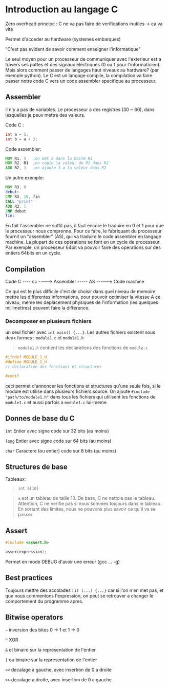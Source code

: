 # Introduction au langage C

Zero overhead principe : C ne va pas faire de verifications inutiles -> ca va vite

Permet d'acceder au hardware (systemes embarques)

"C'est pas evident de savoir comment enseigner l'informatique"

Le seul moyen pour un processeur de communiquer avec l'exterieur est a travers ses pattes et des signaux electriques (0 ou 1 pour l'informaticien).
Mais alors comment passer de langages haut niveaux au hardware? (par exemple python). Le C est un langage compile, la compilation va faire passer notre code
C vers un code assembler specifique au processeur.

## Assembler

il n'y a pas de variables. Le processeur a des registres (30 ~ 60), dans lesquelles je peux mettre des valeurs.

Code C :
```C
int a = 5;
int b = a + 3;
```

Code assembler:
```asm
MOV R1, 5	;on met 5 dans la boite R1
MOV R2, R1	;on copie la valeur de R1 dans R2
ADD R2, 3	;on ajoute 3 a la valeur dans R2
```
Un autre exemple:
```asm
MOV R3, 0
debut:
CMP R3, 10, fin
CALL "print"
ADD R3, 1
JMP debut
fin:
```

En fait l'assembler ne suffit pas, il faut encore le traduire en 0 et 1 pour que le processeur nous comprenne.
Pour ce faire, le fabriquant du processeur fournit un "assembler" (AS), qui va traduire le code assembler en langage machine.
La plupart de ces operations se font en un cycle de processeur. Par exemple, un processeur 64bit va pouvoir faire des operations sur des
entiers 64bits en un cycle.

## Compilation

Code C  ---- cc ---->	Assembler   ----- AS ----->	Code machine

Ce qui est le plus difficile c'est de choisir dans quel niveau de memoire mettre les differentes informations, pour pouvoir optimiser la vitesse
A ce niveau, meme les deplacement physiques de l'information (les quelques millimettres) peuvent faire la difference.

### Decomposer en plusieurs fichiers

un seul fichier avec `int main() {...}`. Les autres fichiers existent sous deux formes : `module1.c` et `module1.h`
>`module1.h` contient les declarations des fonctions de `module.c`
```C
#ifndef MODULE_1_H
#define MODULE_1_H
// declaration des fonctions et structures

#endif
```

ceci permet d'annoncer les fonctions et structures qu'une seule fois, si le module est utilise dans plusieurs fichiers source.
On ajoute `#include "path/to/module1.h"` dans tous les fichiers qui utilisent les fonctions de `module1.c`
et aussi parfois a `module1.c` lui-meme.

## Donnes de base du C

`int` Entier avec signe code sur 32 bits (au moins)

`long` Entier avec signe code sur 64 bits (au moins)

`char` Caractere (ou entier) code sur 8 bits (au moins)

## Structures de base

Tableaux:
>`int a[10]`

>`a` est un tableau de taille 10. De base, C ne nettoie pas le tableau. Attention, C ne verifie pas si nous sommes toujours dans le tableau. En sortant des limites, nous ne pouvons plus savoir ce qu'il va se passer

## Assert

```C
#include <assert.h>

asser(expression);
```
Permet en mode DEBUG d'avoir une erreur (gcc ... -g)

## Best practices

Toujours mettre des accolades : `if (...) {...}` car si l'on n'en met pas, et que nous commentons l'expression, on peut se retrouver
a changer le comportement du programme apres.

## Bitwise operators

`~` inversion des bites 0 -> 1 et 1 -> 0

`^` XOR

`&` et binaire sur la representation de l'entier

`|` ou binaire sur la representation de l'entier

`<<` decalage a gauche, avec insertion de 0 a droite

`>>` decalage a droite, avec insertion de 0 a gauche
